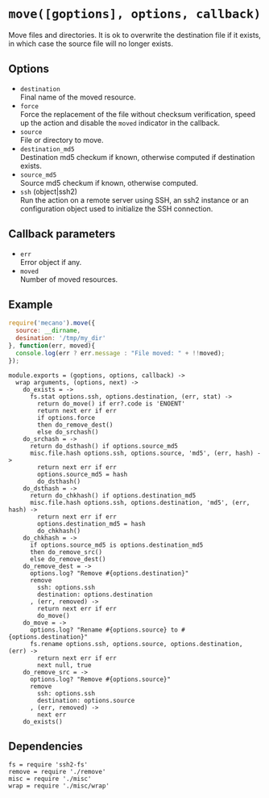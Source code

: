 
# `move([goptions], options, callback)`

Move files and directories. It is ok to overwrite the destination file if it
exists, in which case the source file will no longer exists.

## Options

*   `destination`   
    Final name of the moved resource.   
*   `force`   
    Force the replacement of the file without checksum verification, speed up
    the action and disable the `moved` indicator in the callback.   
*   `source`   
    File or directory to move.   
*   `destination_md5`   
    Destination md5 checkum if known, otherwise computed if destination
    exists.   
*   `source_md5`   
    Source md5 checkum if known, otherwise computed.   
*   `ssh` (object|ssh2)   
    Run the action on a remote server using SSH, an ssh2 instance or an
    configuration object used to initialize the SSH connection.   

## Callback parameters

*   `err`   
    Error object if any.   
*   `moved`   
    Number of moved resources.   

## Example

```js
require('mecano').move({
  source: __dirname,
  desination: '/tmp/my_dir'
}, function(err, moved){
  console.log(err ? err.message : "File moved: " + !!moved);
});
```

    module.exports = (goptions, options, callback) ->
      wrap arguments, (options, next) ->
        do_exists = ->
          fs.stat options.ssh, options.destination, (err, stat) ->
            return do_move() if err?.code is 'ENOENT'
            return next err if err
            if options.force
            then do_remove_dest()
            else do_srchash()
        do_srchash = ->
          return do_dsthash() if options.source_md5
          misc.file.hash options.ssh, options.source, 'md5', (err, hash) ->
            return next err if err
            options.source_md5 = hash
            do_dsthash()
        do_dsthash = ->
          return do_chkhash() if options.destination_md5
          misc.file.hash options.ssh, options.destination, 'md5', (err, hash) ->
            return next err if err
            options.destination_md5 = hash
            do_chkhash()
        do_chkhash = ->
          if options.source_md5 is options.destination_md5
          then do_remove_src()
          else do_remove_dest()
        do_remove_dest = ->
          options.log? "Remove #{options.destination}"
          remove
            ssh: options.ssh
            destination: options.destination
          , (err, removed) ->
            return next err if err
            do_move()
        do_move = ->
          options.log? "Rename #{options.source} to #{options.destination}"
          fs.rename options.ssh, options.source, options.destination, (err) ->
            return next err if err
            next null, true
        do_remove_src = ->
          options.log? "Remove #{options.source}"
          remove
            ssh: options.ssh
            destination: options.source
          , (err, removed) ->
            next err
        do_exists()

## Dependencies

    fs = require 'ssh2-fs'
    remove = require './remove'
    misc = require './misc'
    wrap = require './misc/wrap'






